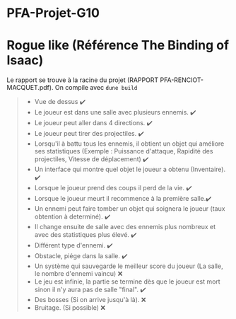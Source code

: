 # PFA-Projet-G10

# Rogue like (Référence The Binding of Isaac)

Le rapport se trouve à la racine du projet (RAPPORT PFA-RENCIOT-MACQUET.pdf).
On compile avec `dune build`

> - Vue de dessus :heavy_check_mark:
> - Le joueur est dans une salle avec plusieurs ennemis. :heavy_check_mark:
> - Le joueur peut aller dans 4 directions. :heavy_check_mark:
> - Le joueur peut tirer des projectiles. :heavy_check_mark:
> - Lorsqu'il à battu tous les ennemis, il obtient un objet qui améliore ses statistiques (Exemple : Puissance d'attaque, Rapidité des projectiles, Vitesse de déplacement) :heavy_check_mark:
> - Un interface qui montre quel objet le joueur a obtenu (Inventaire). :heavy_check_mark:
> - Lorsque le joueur prend des coups il perd de la vie. :heavy_check_mark:
> - Lorsque le joueur meurt il recommence à la première salle.:heavy_check_mark:
> - Un ennemi peut faire tomber un objet qui soignera le joueur (taux obtention à determiné). :heavy_check_mark:
> - Il change ensuite de salle avec des ennemis plus nombreux et avec des statistiques plus élevé. :heavy_check_mark:
> - Différent type d'ennemi. :heavy_check_mark:
> - Obstacle, piége dans la salle. :heavy_check_mark:
> - Un système qui sauvegarde le meilleur score du joueur (La salle, le nombre d'ennemi vaincu) :x:
> - Le jeu est infinie, la partie se termine dès que le joueur est mort sinon il n'y aura pas de salle "final". :heavy_check_mark:
> - Des bosses (Si on arrive jusqu'à là). :x:
> - Bruitage. (Si possible) :x:
